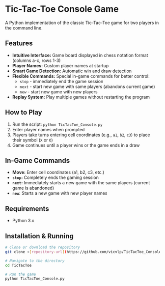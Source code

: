# Tic-Tac-Toe Console Game

A Python implementation of the classic Tic-Tac-Toe game for two players in the command line.

## Features

*   **Intuitive Interface:** Game board displayed in chess notation format (columns a-c, rows 1-3)
*   **Player Names:** Custom player names at startup
*   **Smart Game Detection:** Automatic win and draw detection
*   **Flexible Commands:** Special in-game commands for better control:
    *   `stop` - immediately end the game session
    *   `next` - start new game with same players (abandons current game)
    *   `new` - start new game with new players
*   **Replay System:** Play multiple games without restarting the program

## How to Play

1.  Run the script: `python TicTacToe_Console.py`
2.  Enter player names when prompted
3.  Players take turns entering cell coordinates (e.g., `a1`, `b2`, `c3`) to place their symbol (`X` or `O`)
4.  Game continues until a player wins or the game ends in a draw

## In-Game Commands

- **Move:** Enter cell coordinates (a1, b2, c3, etc.)
- **`stop`:** Completely ends the gaming session
- **`next`:** Immediately starts a new game with the same players (current game is abandoned)
- **`new`:** Starts a new game with new player names

## Requirements

*   Python 3.x

## Installation & Running

```bash
# Clone or download the repository
git clone <[repository-url](https://github.com/vicvlp/TicTacToe_Console.git)>

# Navigate to the directory
cd TicTacToe

# Run the game
python TicTacToe_Console.py
